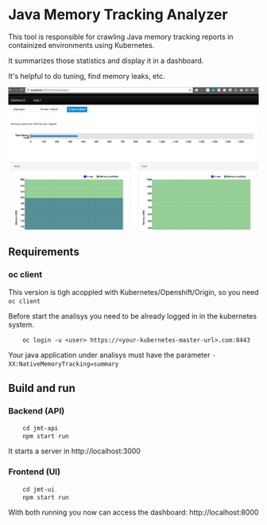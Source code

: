 # Java Memory Tracking Analyzer

This tool is responsible for crawling Java memory tracking reports in containized environments using Kubernetes. 

It summarizes those statistics and display it in a dashboard.

It's helpful to do tuning, find memory leaks, etc.

![Java Memory Tracking Dashboard](doc/dashboard.png)

## Requirements

### oc client

This version is tigh acoppled with Kubernetes/Openshift/Origin, so you need `oc client`

Before start the analisys you need to be already logged in in the kubernetes system.

```
    oc login -u <user> https://<your-kubernetes-master-url>.com:8443
```

Your java application under analisys must have the parameter `-XX:NativeMemoryTracking=summary` 

## Build and run

### Backend (API)

```
    cd jmt-api
    npm start run 
```

It starts a server in http://localhost:3000

### Frontend (UI)

```
    cd jmt-ui
    npm start run 
```

With both running you now can access the dashboard: http://localhost:8000

